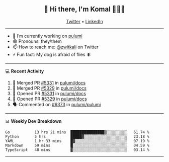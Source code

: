 <h2 align="center"> 👋 Hi there, I'm Komal 🧑🏾‍💻 </h2>
<p align="center">
    <a href="https://twitter.com/zwitkali">Twitter</a> •
    <a href="https://www.linkedin.com/in/komal-ali/">LinkedIn</a>
</p>

--------

- 🔭 I’m currently working on [pulumi](https://github.com/pulumi/pulumi)
- 😄 Pronouns: they/them
- 📫 How to reach me: [@zwitkali](https://twitter.com/zwitkali) on Twitter
- ⚡ Fun fact: My dog is afraid of flies 🪰

--------
💻 **Recent Activity**

<!--START_SECTION:activity-->
1. 🎉 Merged PR [#5331](https://github.com/pulumi/docs/pull/5331) in [pulumi/docs](https://github.com/pulumi/docs)
2. 🎉 Merged PR [#5329](https://github.com/pulumi/docs/pull/5329) in [pulumi/docs](https://github.com/pulumi/docs)
3. 💪 Opened PR [#5331](https://github.com/pulumi/docs/pull/5331) in [pulumi/docs](https://github.com/pulumi/docs)
4. 💪 Opened PR [#5329](https://github.com/pulumi/docs/pull/5329) in [pulumi/docs](https://github.com/pulumi/docs)
5. 🗣 Commented on [#6373](https://github.com/pulumi/pulumi/issues/6373) in [pulumi/pulumi](https://github.com/pulumi/pulumi)
<!--END_SECTION:activity-->

--------

📊 **Weekly Dev Breakdown**
<!--START_SECTION:waka-->
```text
Go           13 hrs 21 mins  ███████████████▒░░░░░░░░░   61.74 % 
Python       5 hrs           █████▓░░░░░░░░░░░░░░░░░░░   23.18 % 
YAML         1 hr 33 mins    █▓░░░░░░░░░░░░░░░░░░░░░░░   07.19 % 
Markdown     59 mins         █░░░░░░░░░░░░░░░░░░░░░░░░   04.59 % 
TypeScript   40 mins         ▓░░░░░░░░░░░░░░░░░░░░░░░░   03.14 % 
```
<!--END_SECTION:waka-->

--------